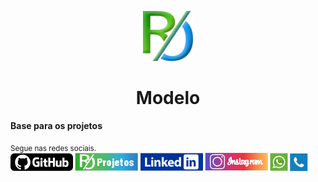 <p align="center">
  <a href="https://roondoss.github.io/projetos/home/">
    <img src="../assets/imgProjetos/logo.png" alt="Ronaldo Onorio" width="80" height="80">
  </a>
  <h1 align="center">Modelo</h1>
</p>

<strong>Base para os projetos</strong>

<sub> Segue nas redes sociais.  <br>
[<img src = "../assets/imgReadme/guithub.png">](https://github.com/roondoss)
[<img src = "../assets/imgReadme/projetos.png">](https://roondoss.github.io/projetos/home/)
[<img src="../assets/imgReadme/linkedin.png" />](https://www.linkedin.com/in/ronaldoonorio/)
[<img src = "../assets/imgReadme/instagram.png">](https://www.instagram.com/ronaldo_onorio/)
[<img src = "../assets/imgReadme/zap.png">](https://wa.me/5567998763544?text=Em%20que%20posso%20te%20ajudar?%20Clica%20no%20botão%20acima%20ou%20BAIXAR%20no%20botão%20abaixo.)
[<img src = "../assets/imgReadme/3cx.png">](https://roondoss.my3cx.com.br:5001/LiveChat938942)
</sub>